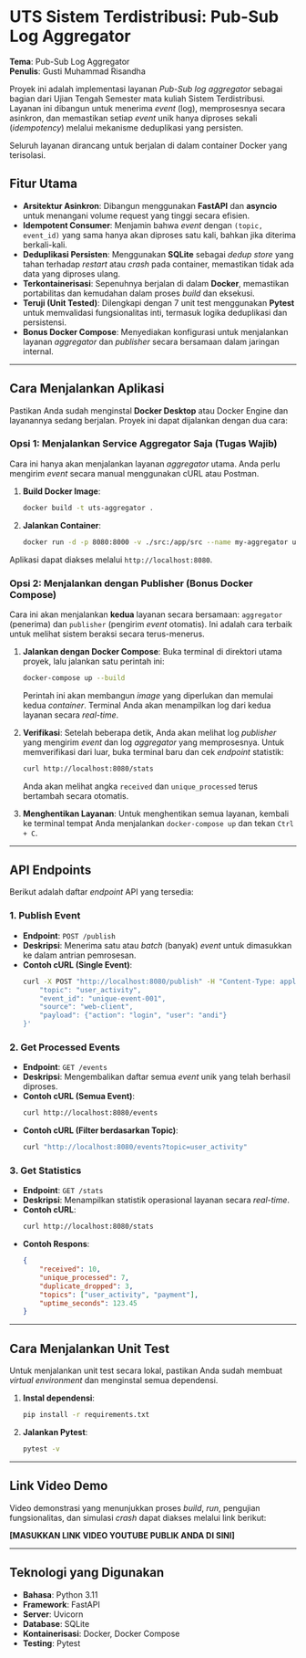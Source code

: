 # UTS Sistem Terdistribusi: Pub-Sub Log Aggregator

**Tema**: Pub-Sub Log Aggregator  
**Penulis**: Gusti Muhammad Risandha

Proyek ini adalah implementasi layanan *Pub-Sub log aggregator* sebagai bagian dari Ujian Tengah Semester mata kuliah Sistem Terdistribusi. Layanan ini dibangun untuk menerima *event* (log), memprosesnya secara asinkron, dan memastikan setiap *event* unik hanya diproses sekali (*idempotency*) melalui mekanisme deduplikasi yang persisten.

Seluruh layanan dirancang untuk berjalan di dalam container Docker yang terisolasi.

## Fitur Utama

-   **Arsitektur Asinkron**: Dibangun menggunakan **FastAPI** dan **asyncio** untuk menangani volume request yang tinggi secara efisien.
-   **Idempotent Consumer**: Menjamin bahwa *event* dengan `(topic, event_id)` yang sama hanya akan diproses satu kali, bahkan jika diterima berkali-kali.
-   **Deduplikasi Persisten**: Menggunakan **SQLite** sebagai *dedup store* yang tahan terhadap *restart* atau *crash* pada container, memastikan tidak ada data yang diproses ulang.
-   **Terkontainerisasi**: Sepenuhnya berjalan di dalam **Docker**, memastikan portabilitas dan kemudahan dalam proses *build* dan eksekusi.
-   **Teruji (Unit Tested)**: Dilengkapi dengan 7 unit test menggunakan **Pytest** untuk memvalidasi fungsionalitas inti, termasuk logika deduplikasi dan persistensi.
-   **Bonus Docker Compose**: Menyediakan konfigurasi untuk menjalankan layanan *aggregator* dan *publisher* secara bersamaan dalam jaringan internal.

---

## Cara Menjalankan Aplikasi

Pastikan Anda sudah menginstal **Docker Desktop** atau Docker Engine dan layanannya sedang berjalan. Proyek ini dapat dijalankan dengan dua cara:

### Opsi 1: Menjalankan Service Aggregator Saja (Tugas Wajib)

Cara ini hanya akan menjalankan layanan *aggregator* utama. Anda perlu mengirim *event* secara manual menggunakan cURL atau Postman.

1.  **Build Docker Image**:
    ```bash
    docker build -t uts-aggregator .
    ```

2.  **Jalankan Container**:
    ```bash
    docker run -d -p 8080:8000 -v ./src:/app/src --name my-aggregator uts-aggregator
    ```

Aplikasi dapat diakses melalui `http://localhost:8080`.

### Opsi 2: Menjalankan dengan Publisher (Bonus Docker Compose)

Cara ini akan menjalankan **kedua** layanan secara bersamaan: `aggregator` (penerima) dan `publisher` (pengirim *event* otomatis). Ini adalah cara terbaik untuk melihat sistem beraksi secara terus-menerus.

1.  **Jalankan dengan Docker Compose**:
    Buka terminal di direktori utama proyek, lalu jalankan satu perintah ini:
    ```bash
    docker-compose up --build
    ```
    Perintah ini akan membangun *image* yang diperlukan dan memulai kedua *container*. Terminal Anda akan menampilkan log dari kedua layanan secara *real-time*.

2.  **Verifikasi**:
    Setelah beberapa detik, Anda akan melihat log *publisher* yang mengirim *event* dan log *aggregator* yang memprosesnya. Untuk memverifikasi dari luar, buka terminal baru dan cek *endpoint* statistik:
    ```bash
    curl http://localhost:8080/stats
    ```
    Anda akan melihat angka `received` dan `unique_processed` terus bertambah secara otomatis.

3.  **Menghentikan Layanan**:
    Untuk menghentikan semua layanan, kembali ke terminal tempat Anda menjalankan `docker-compose up` dan tekan `Ctrl + C`.

---

## API Endpoints

Berikut adalah daftar *endpoint* API yang tersedia:

### 1. Publish Event
-   **Endpoint**: `POST /publish`
-   **Deskripsi**: Menerima satu atau *batch* (banyak) *event* untuk dimasukkan ke dalam antrian pemrosesan.
-   **Contoh cURL (Single Event)**:
    ```bash
    curl -X POST "http://localhost:8080/publish" -H "Content-Type: application/json" -d '{
        "topic": "user_activity",
        "event_id": "unique-event-001",
        "source": "web-client",
        "payload": {"action": "login", "user": "andi"}
    }'
    ```

### 2. Get Processed Events
-   **Endpoint**: `GET /events`
-   **Deskripsi**: Mengembalikan daftar semua *event* unik yang telah berhasil diproses.
-   **Contoh cURL (Semua Event)**:
    ```bash
    curl http://localhost:8080/events
    ```
-   **Contoh cURL (Filter berdasarkan Topic)**:
    ```bash
    curl "http://localhost:8080/events?topic=user_activity"
    ```

### 3. Get Statistics
-   **Endpoint**: `GET /stats`
-   **Deskripsi**: Menampilkan statistik operasional layanan secara *real-time*.
-   **Contoh cURL**:
    ```bash
    curl http://localhost:8080/stats
    ```
-   **Contoh Respons**:
    ```json
    {
        "received": 10,
        "unique_processed": 7,
        "duplicate_dropped": 3,
        "topics": ["user_activity", "payment"],
        "uptime_seconds": 123.45
    }
    ```

---

## Cara Menjalankan Unit Test

Untuk menjalankan unit test secara lokal, pastikan Anda sudah membuat *virtual environment* dan menginstal semua dependensi.

1.  **Instal dependensi**:
    ```bash
    pip install -r requirements.txt
    ```
2.  **Jalankan Pytest**:
    ```bash
    pytest -v
    ```

---

## Link Video Demo

Video demonstrasi yang menunjukkan proses *build*, *run*, pengujian fungsionalitas, dan simulasi *crash* dapat diakses melalui link berikut:

**[MASUKKAN LINK VIDEO YOUTUBE PUBLIK ANDA DI SINI]**

---

## Teknologi yang Digunakan

-   **Bahasa**: Python 3.11
-   **Framework**: FastAPI
-   **Server**: Uvicorn
-   **Database**: SQLite
-   **Kontainerisasi**: Docker, Docker Compose
-   **Testing**: Pytest